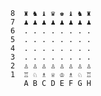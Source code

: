 ```
8  ♜ ♞ ♝ ♛ ♚ ♝ ♞ ♜  
7  ♟ ♟ ♟ ♟ ♟ ♟ ♟ ♟  
6  . . . . . . . .  
5  . . . . . . . .  
4  . . . . . . . .  
3  . . . . . . . .  
2  ♙ ♙ ♙ ♙ ♙ ♙ ♙ ♙  
1  ♖ ♘ ♗ ♕ ♔ ♗ ♘ ♖  
   A B C D E F G H 
```
                                        